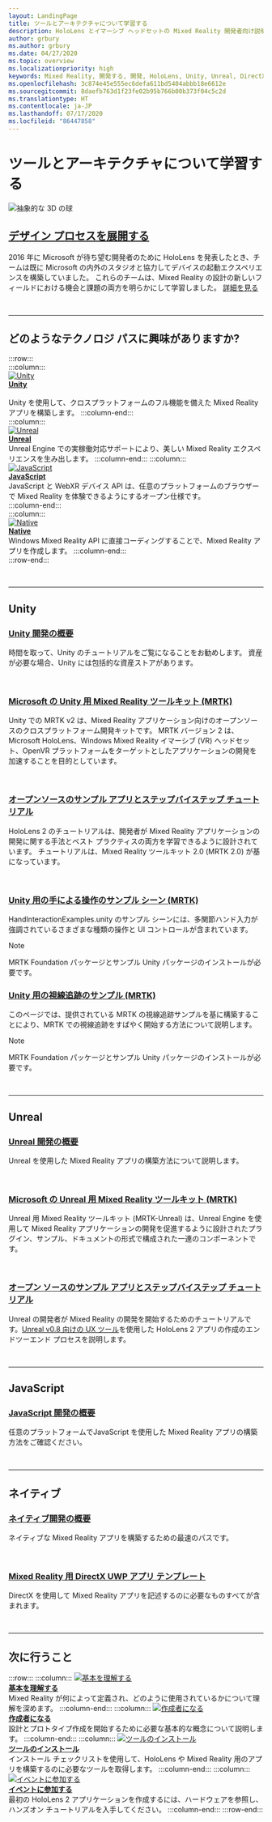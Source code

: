 ```yaml
---
layout: LandingPage
title: ツールとアーキテクチャについて学習する
description: HoloLens とイマーシブ ヘッドセットの Mixed Reality 開発者向け説明書です。
author: grbury
ms.author: grbury
ms.date: 04/27/2020
ms.topic: overview
ms.localizationpriority: high
keywords: Mixed Reality, 開発する, 開発, HoloLens, Unity, Unreal, DirectX
ms.openlocfilehash: 3c874e45e555ec6defa611bd5404abbb18e6612e
ms.sourcegitcommit: 8daefb763d1f23fe02b95b766b00b373f04c5c2d
ms.translationtype: HT
ms.contentlocale: ja-JP
ms.lasthandoff: 07/17/2020
ms.locfileid: "86447858"
---
```

# <a name="learn-the-tools-and-architecture"></a>ツールとアーキテクチャについて学習する

![抽象的な 3D の球](images/07_Development.png)

## <a name="expand-your-design-process"></a>[デザイン プロセスを展開する](case-study-expanding-the-design-process-for-mixed-reality.md)

2016 年に Microsoft が待ち望む開発者のために HoloLens を発表したとき、チームは既に Microsoft の内外のスタジオと協力してデバイスの起動エクスペリエンスを構築していました。 これらのチームは、Mixed Reality の設計の新しいフィールドにおける機会と課題の両方を明らかにして学習しました。 [詳細を見る](case-study-expanding-the-design-process-for-mixed-reality.md)


<br>

---


## <a name="what-technology-path-are-you-interested-in"></a>どのようなテクノロジ パスに興味がありますか? 


:::row:::   
    :::column:::    
       [![Unity](images/unity_logo.png)](development.md#unity)<br>
        **[Unity](development.md#unity)**<br>   
        Unity を使用して、クロスプラットフォームのフル機能を備えた Mixed Reality アプリを構築します。
    :::column-end:::    
    :::column:::    
        [![Unreal](images/Unreal_logo.png)](development.md#unreal)<br>
        **[Unreal](development.md#unreal)**<br> 
        Unreal Engine での実稼働対応サポートにより、美しい Mixed Reality エクスペリエンスを生み出します。 
    :::column-end:::
    :::column:::    
        [![JavaScript](images/web-logo.png)](development.md#javascript)<br>
        **[JavaScript](development.md#javascript)**<br>
        JavaScript と WebXR デバイス API は、任意のプラットフォームのブラウザーで Mixed Reality を体験できるようにするオープン仕様です。    
    :::column-end:::        
    :::column:::    
        [![Native](images/VisualStudio-small_logo.png)](development.md#native)<br>
        **[Native](development.md#native)**<br> 
        Windows Mixed Reality API に直接コーディングすることで、Mixed Reality アプリを作成します。 
    :::column-end:::    
:::row-end:::

<br>

---

## <a name="unity"></a>Unity


### <a name="unity-development-overview"></a>[Unity 開発の概要](unity-development-overview.md)
時間を取って、Unity のチュートリアルをご覧になることをお勧めします。 資産が必要な場合、Unity には包括的な資産ストアがあります。 

<br>

### <a name="microsofts-mixed-reality-toolkit-mrtk-for-unity"></a>[Microsoft の Unity 用 Mixed Reality ツールキット (MRTK)](mrtk-getting-started.md)
Unity での MRTK v2 は、Mixed Reality アプリケーション向けのオープンソースのクロスプラットフォーム開発キットです。 MRTK バージョン 2 は、Microsoft HoloLens、Windows Mixed Reality イマーシブ (VR) ヘッドセット、OpenVR プラットフォームをターゲットとしたアプリケーションの開発を加速することを目的としています。

<br>

### <a name="open-source-sample-apps-and-step-by-step-tutorials"></a>[オープンソースのサンプル アプリとステップバイステップ チュートリアル](tutorials.md)
HoloLens 2 のチュートリアルは、開発者が Mixed Reality アプリケーションの開発に関する手法とベスト プラクティスの両方を学習できるように設計されています。 チュートリアルは、Mixed Reality ツールキット 2.0 (MRTK 2.0) が基になっています。

<br>

### <a name="hand-interaction-examples-scene-mrtk-for-unity"></a>[Unity 用の手による操作のサンプル シーン (MRTK)](https://microsoft.github.io/MixedRealityToolkit-Unity/Documentation/GettingStartedWithTheMRTK.html#open-and-run-the-handinteractionexamples-scene-in-editor)
HandInteractionExamples.unity のサンプル シーンには、多関節ハンド入力が強調されているさまざまな種類の操作と UI コントロールが含まれています。
>[!NOTE]
>MRTK Foundation パッケージとサンプル Unity パッケージのインストールが必要です。

### <a name="eye-tracking-examples-mrtk-for-unity"></a>[Unity 用の視線追跡のサンプル (MRTK)](https://microsoft.github.io/MixedRealityToolkit-Unity/Documentation/EyeTracking/EyeTracking_ExamplesOverview.html)
このページでは、提供されている MRTK の視線追跡サンプルを基に構築することにより、MRTK での視線追跡をすばやく開始する方法について説明します。
>[!NOTE]
>MRTK Foundation パッケージとサンプル Unity パッケージのインストールが必要です。

<br>

---

## <a name="unreal"></a>Unreal

### <a name="unreal-development-overview"></a>[Unreal 開発の概要](unreal-development-overview.md)
Unreal を使用した Mixed Reality アプリの構築方法について説明します。

<br>

### <a name="microsofts-mixed-reality-toolkit-mrtk-for-unreal"></a>[Microsoft の Unreal 用 Mixed Reality ツールキット (MRTK)](https://github.com/microsoft/MixedRealityToolkit-Unreal)
Unreal 用 Mixed Reality ツールキット (MRTK-Unreal) は、Unreal Engine を使用して Mixed Reality アプリケーションの開発を促進するように設計されたプラグイン、サンプル、ドキュメントの形式で構成された一連のコンポーネントです。

<br>

### <a name="open-source-sample-apps-and-a-step-by-step-tutorial"></a>[オープン ソースのサンプル アプリとステップバイステップ チュートリアル](unreal-uxt-ch1.md)
Unreal の開発者が Mixed Reality の開発を開始するためのチュートリアルです。[Unreal v0.8 向けの UX ツール](https://github.com/microsoft/MixedReality-UXTools-Unreal)を使用した HoloLens 2 アプリの作成のエンドツーエンド プロセスを説明します。

<br>

---

## <a name="javascript"></a>JavaScript   

### <a name="javascript-development-overview"></a>[JavaScript 開発の概要](javascript-development-overview.md)   
任意のプラットフォームでJavaScript を使用した Mixed Reality アプリの構築方法をご確認ください。

<br>

---

## <a name="native"></a>ネイティブ


### <a name="native-development-overview"></a>[ネイティブ開発の概要](directx-development-overview.md)
ネイティブな Mixed Reality アプリを構築するための最速のパスです。

<br>

### <a name="directx-uwp-app-templates-for-mixed-reality"></a>[Mixed Reality 用 DirectX UWP アプリ テンプレート](https://marketplace.visualstudio.com/items?itemName=WindowsMixedRealityteam.WindowsMixedRealityAppTemplatesVSIX)
DirectX を使用して Mixed Reality アプリを記述するのに必要なものすべてが含まれます。

<br>

---


## <a name="what-would-you-like-to-do-next"></a>次に行うこと


:::row:::
    :::column:::
       [![基本を理解する](images/icon-lightbulb.png)](get-started-with-mr.md#understand-the-basics)<br>
        **[基本を理解する](get-started-with-mr.md#understand-the-basics)**<br>
        Mixed Reality が何によって定義され、どのように使用されているかについて理解を深めます。
    :::column-end:::
    :::column:::
        [![作成者になる](images/icon-design.jpg)](design.md)<br>
         **[作成者になる](design.md)**<br>
        設計とプロトタイプ作成を開始するために必要な基本的な概念について説明します。
    :::column-end:::
    :::column:::
        [![ツールのインストール](images/icon-developer.jpg)](install-the-tools.md)<br>
         **[ツールのインストール](install-the-tools.md)**<br>
        インストール チェックリストを使用して、HoloLens や Mixed Reality 用のアプリを構築するのに必要なツールを取得します。
    :::column-end:::
    :::column:::
        [![イベントに参加する](images/icon-calendar.jpg)](sf-academy-events.md)<br>
         **[イベントに参加する](sf-academy-events.md)**<br>
        最初の HoloLens 2 アプリケーションを作成するには、ハードウェアを参照し、ハンズオン チュートリアルを入手してください。
    :::column-end:::
:::row-end:::


<br>

<br>
